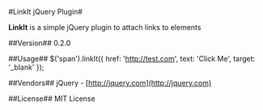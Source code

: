 #LinkIt jQuery Plugin#

**LinkIt** is a simple jQuery plugin to attach links to elements

##Version##
0.2.0

##Usage##
    $('span').linkIt({
		href: 	'http://test.com',
		text:	'Click Me',
		target: '_blank'
	});

##Vendors##
jQuery - [http://jquery.com](http://jquery.com)

##License##
MIT License



    